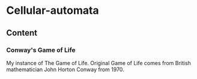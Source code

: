 # Cellular-automata

## Content

### Conway's Game of Life

My instance of The Game of Life. Original Game of Life comes from British mathematician John Horton Conway from 1970.
